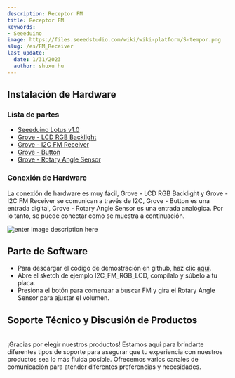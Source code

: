 ```yaml
---
description: Receptor FM
title: Receptor FM
keywords:
- Seeeduino 
image: https://files.seeedstudio.com/wiki/wiki-platform/S-tempor.png
slug: /es/FM_Receiver
last_update:
  date: 1/31/2023
  author: shuxu hu
---
```



## Instalación de Hardware

### Lista de partes

* [Seeeduino Lotus v1.0](https://www.seeedstudio.com/Seeeduino-Lotus-ATMega328-Board-with-Grove-Interface-p-1942.html)
* [Grove - LCD RGB Backlight](https://www.seeedstudio.com/Grove-LCD-RGB-Backlight-p-1643.html)
* [Grove - I2C FM Receiver](https://www.seeedstudio.com/Grove-I2C-FM-Receiver-p-1953.html)
* [Grove - Button](https://www.seeedstudio.com/Grove-Button-p-766.html)
* [Grove - Rotary Angle Sensor](https://www.seeedstudio.com/Grove-Rotary-Angle-Sensor-p-770.html)

### Conexión de Hardware

La conexión de hardware es muy fácil, Grove - LCD RGB Backlight y Grove - I2C FM Receiver se comunican a través de I2C, Grove - Button es una entrada digital, Grove - Rotary Angle Sensor es una entrada analógica. Por lo tanto, se puede conectar como se muestra a continuación.

![enter image description here](https://files.seeedstudio.com/wiki/Seeeduino_Lotus/img/Seeeduino_Lotus_usage.jpg)

## Parte de Software

* Para descargar el código de demostración en github, haz clic [aquí](https://github.com/Seeed-Studio/Seeeduino_lotus_Usage).
* Abre el sketch de ejemplo I2C_FM_RGB_LCD, compílalo y súbelo a tu placa.
* Presiona el botón para comenzar a buscar FM y gira el Rotary Angle Sensor para ajustar el volumen.

## Soporte Técnico y Discusión de Productos

   <br />
 ¡Gracias por elegir nuestros productos! Estamos aquí para brindarte diferentes tipos de soporte para asegurar que tu experiencia con nuestros productos sea lo más fluida posible. Ofrecemos varios canales de comunicación para atender diferentes preferencias y necesidades.

<div class="button_tech_support_container">
<a href="https://forum.seeedstudio.com/" class="button_forum"></a> 
<a href="https://www.seeedstudio.com/contacts" class="button_email"></a>
</div>

<div class="button_tech_support_container">
<a href="https://discord.gg/eWkprNDMU7" class="button_discord"></a> 
<a href="https://github.com/Seeed-Studio/wiki-documents/discussions/69" class="button_discussion"></a>
</div>
